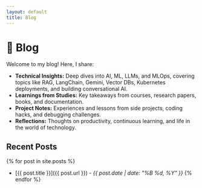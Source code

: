 ```yaml
---
layout: default
title: Blog
---
```


# 📝 Blog

Welcome to my blog! Here, I share:

- **Technical Insights:** Deep dives into AI, ML, LLMs, and MLOps, covering topics like RAG, LangChain, Gemini, Vector DBs, Kubernetes deployments, and building conversational AI.
- **Learnings from Studies:** Key takeaways from courses, research papers, books, and documentation.
- **Project Notes:** Experiences and lessons from side projects, coding hacks, and debugging challenges.
- **Reflections:** Thoughts on productivity, continuous learning, and life in the world of technology.

## Recent Posts

{% for post in site.posts %}
- [{{ post.title }}]({{ post.url }}) - *{{ post.date | date: "%B %d, %Y" }}*
{% endfor %}